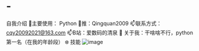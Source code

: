 # -
自我介绍
🔭主要使用： Python
🌱推：Qingquan2009
📫联系方式：cqy20092021@163.com
📫B站：爱数码的清泉
👯 关于我：干啥啥不行，python第一名（在我的年龄段）
❄️ 技能
![image](https://user-images.githubusercontent.com/89759931/205839780-359ce55e-1019-4206-85d6-68cf5c1eb32d.png)
